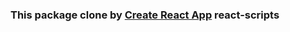 ### This package clone by [Create React App](https://github.com/facebook/create-react-app)  react-scripts
